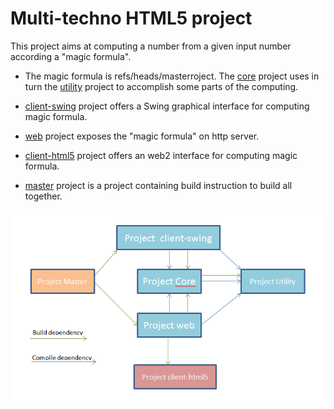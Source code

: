 # Multi-techno HTML5 project

This project aims at computing a number from a given input number according a "magic formula".

* The magic formula is refs/heads/masterroject. The [core](./core) project uses in turn the [utility](./utility) project to accomplish some parts of the computing.

* [client-swing](./client-swing) project offers a Swing graphical interface for computing magic formula.

* [web](./web) project exposes the "magic formula" on http server.

* [client-html5](./client-html5) project offers an web2 interface for computing magic formula. 

* [master](./master) project is a project containing build instruction to build all together.


![map](master/capture.png)
